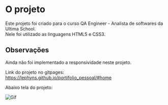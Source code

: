# O projeto

Este projeto foi criado para o curso QA Engineer - Analista de softwares da Ultima School.<br>
Nele foi utilizado as linguagens HTML5 e CSS3.<br>


## Observações

Ainda não foi implementado a responsividade neste projeto.<br>

Link do projeto no gitpages: https://lephyns.github.io/portifolio_pessoal/#home

Abaixo tela do projeto:

![Gif](./imagens/exibindo_portifolio.gif)
